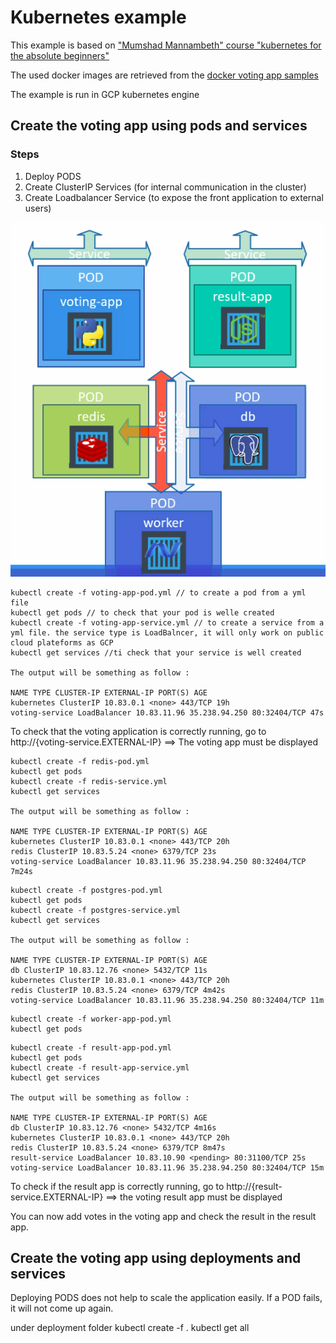 # Kubernetes example

This example is based on ["Mumshad Mannambeth" course "kubernetes for the absolute beginners"](https://www.udemy.com/share/1013LOBkcec1pTQXw=/)

The used docker images are retrieved from the [docker voting app samples](https://hub.docker.com/search?q=dockersample&type=image)

The example is run in GCP kubernetes engine

## Create the voting app using pods and services

### Steps

1. Deploy PODS
2. Create ClusterIP Services (for internal communication in the cluster)
3. Create Loadbalancer Service (to expose the front application to external users)

![Application architecture](/resources/VotingApp.png)

```
kubectl create -f voting-app-pod.yml // to create a pod from a yml file
kubectl get pods // to check that your pod is welle created
kubectl create -f voting-app-service.yml // to create a service from a yml file. the service type is LoadBalncer, it will only work on public cloud plateforms as GCP
kubectl get services //ti check that your service is well created

The output will be something as follow :

NAME TYPE CLUSTER-IP EXTERNAL-IP PORT(S) AGE
kubernetes ClusterIP 10.83.0.1 <none> 443/TCP 19h
voting-service LoadBalancer 10.83.11.96 35.238.94.250 80:32404/TCP 47s
```

To check that the voting application is correctly running, go to http://{voting-service.EXTERNAL-IP} ==> The voting app must be displayed

```
kubectl create -f redis-pod.yml
kubectl get pods
kubectl create -f redis-service.yml
kubectl get services

The output will be something as follow :

NAME TYPE CLUSTER-IP EXTERNAL-IP PORT(S) AGE
kubernetes ClusterIP 10.83.0.1 <none> 443/TCP 20h
redis ClusterIP 10.83.5.24 <none> 6379/TCP 23s
voting-service LoadBalancer 10.83.11.96 35.238.94.250 80:32404/TCP 7m24s
```

```
kubectl create -f postgres-pod.yml
kubectl get pods
kubectl create -f postgres-service.yml
kubectl get services

The output will be something as follow :

NAME TYPE CLUSTER-IP EXTERNAL-IP PORT(S) AGE
db ClusterIP 10.83.12.76 <none> 5432/TCP 11s
kubernetes ClusterIP 10.83.0.1 <none> 443/TCP 20h
redis ClusterIP 10.83.5.24 <none> 6379/TCP 4m42s
voting-service LoadBalancer 10.83.11.96 35.238.94.250 80:32404/TCP 11m
```

```
kubectl create -f worker-app-pod.yml
kubectl get pods
```

```
kubectl create -f result-app-pod.yml
kubectl get pods
kubectl create -f result-app-service.yml
kubectl get services

The output will be something as follow :

NAME TYPE CLUSTER-IP EXTERNAL-IP PORT(S) AGE
db ClusterIP 10.83.12.76 <none> 5432/TCP 4m16s
kubernetes ClusterIP 10.83.0.1 <none> 443/TCP 20h
redis ClusterIP 10.83.5.24 <none> 6379/TCP 8m47s
result-service LoadBalancer 10.83.10.90 <pending> 80:31100/TCP 25s
voting-service LoadBalancer 10.83.11.96 35.238.94.250 80:32404/TCP 15m
```

To check if the result app is correctly running, go to http://{result-service.EXTERNAL-IP} ==> the voting result app must be displayed

You can now add votes in the voting app and check the result in the result app.

## Create the voting app using deployments and services

Deploying PODS does not help to scale the application easily. If a POD fails, it will not come up again.

under deployment folder
kubectl create -f .
kubectl get all

